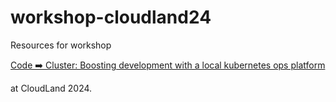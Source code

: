 # workshop-cloudland24

Resources for workshop

[Code ➡️ Cluster: Boosting development with a local kubernetes ops platform](https://meine.doag.org/events/cloudland/2024/agenda/#eventDay.1718834400#agendaId.4234)

at CloudLand 2024.